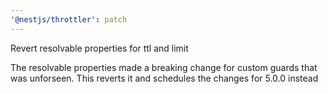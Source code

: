 ```yaml
---
'@nestjs/throttler': patch
---
```


Revert resolvable properties for ttl and limit

The resolvable properties made a breaking change for custom guards that was
unforseen. This reverts it and schedules the changes for 5.0.0 instead
